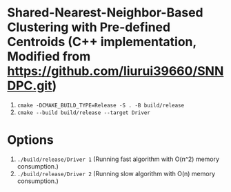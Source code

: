 # Shared-Nearest-Neighbor-Based Clustering with Pre-defined Centroids (C++ implementation, Modified from https://github.com/liurui39660/SNNDPC.git)

1. `cmake -DCMAKE_BUILD_TYPE=Release -S . -B build/release`
1. `cmake --build build/release --target Driver`

# Options
1. `./build/release/Driver 1` (Running fast algorithm with O(n^2) memory consumption.)
2. `./build/release/Driver 2` (Running slow algorithm with O(n) memory consumption.)


